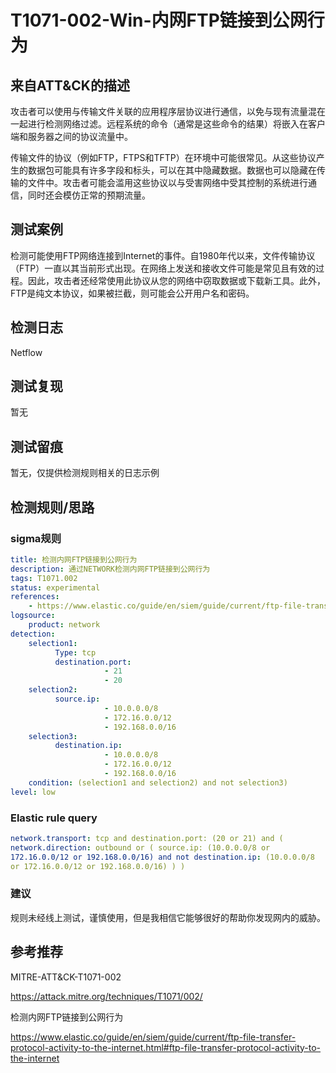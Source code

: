 # T1071-002-Win-内网FTP链接到公网行为

## 来自ATT&CK的描述

攻击者可以使用与传输文件关联的应用程序层协议进行通信，以免与现有流量混在一起进行检测网络过滤。远程系统的命令（通常是这些命令的结果）将嵌入在客户端和服务器之间的协议流量中。

传输文件的协议（例如FTP，FTPS和TFTP）在环境中可能很常见。从这些协议产生的数据包可能具有许多字段和标头，可以在其中隐藏数据。数据也可以隐藏在传输的文件中。攻击者可能会滥用这些协议以与受害网络中受其控制的系统进行通信，同时还会模仿正常的预期流量。

## 测试案例

检测可能使用FTP网络连接到Internet的事件。自1980年代以来，文件传输协议（FTP）一直以其当前形式出现。在网络上发送和接收文件可能是常见且有效的过程。因此，攻击者还经常使用此协议从您的网络中窃取数据或下载新工具。此外，FTP是纯文本协议，如果被拦截，则可能会公开用户名和密码。

## 检测日志

Netflow

## 测试复现

暂无

## 测试留痕

暂无，仅提供检测规则相关的日志示例

## 检测规则/思路

### sigma规则

```yml
title: 检测内网FTP链接到公网行为
description: 通过NETWORK检测内网FTP链接到公网行为
tags: T1071.002
status: experimental
references:
    - https://www.elastic.co/guide/en/siem/guide/current/ftp-file-transfer-protocol-activity-to-the-internet.html#ftp-file-transfer-protocol-activity-to-the-internet
logsource:
    product: network
detection:
    selection1:
          Type: tcp
          destination.port: 
                     - 21
                     - 20
    selection2:
          source.ip:
                     - 10.0.0.0/8
                     - 172.16.0.0/12
                     - 192.168.0.0/16
    selection3:
          destination.ip:
                     - 10.0.0.0/8
                     - 172.16.0.0/12
                     - 192.168.0.0/16
    condition: (selection1 and selection2) and not selection3)
level: low
```

### Elastic rule query

```yml
network.transport: tcp and destination.port: (20 or 21) and (
network.direction: outbound or ( source.ip: (10.0.0.0/8 or
172.16.0.0/12 or 192.168.0.0/16) and not destination.ip: (10.0.0.0/8
or 172.16.0.0/12 or 192.168.0.0/16) ) )
```

### 建议

规则未经线上测试，谨慎使用，但是我相信它能够很好的帮助你发现网内的威胁。

## 参考推荐

MITRE-ATT&CK-T1071-002

<https://attack.mitre.org/techniques/T1071/002/>

检测内网FTP链接到公网行为

<https://www.elastic.co/guide/en/siem/guide/current/ftp-file-transfer-protocol-activity-to-the-internet.html#ftp-file-transfer-protocol-activity-to-the-internet>

